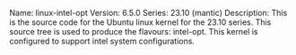 Name:    linux-intel-opt
Version: 6.5.0
Series:  23.10 (mantic)
Description:
    This is the source code for the Ubuntu linux kernel for the 23.10 series. This
    source tree is used to produce the flavours: intel-opt.
    This kernel is configured to support intel system configurations.
